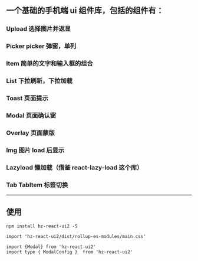 ## 一个基础的手机端 ui 组件库，包括的组件有：

### Upload 选择图片并返显

### Picker picker 弹窗，单列

### Item 简单的文字和输入框的组合

### List 下拉刷新，下拉加载

### Toast 页面提示

### Modal 页面确认窗

### Overlay 页面蒙版

### Img 图片 load 后显示

### Lazyload 懒加载（借鉴 react-lazy-load 这个库）

### Tab TabItem 标签切换

---

## 使用

```
npm install hz-react-ui2 -S
```

```
import 'hz-react-ui2/dist/rollup-es-modules/main.css'

import {Modal} from 'hz-react-ui2'
import type { ModalConfig }  from 'hz-react-ui2'
```

